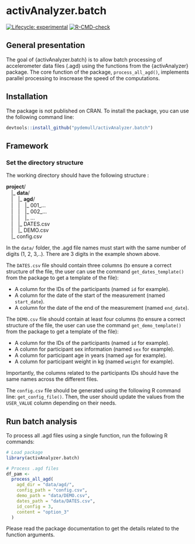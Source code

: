 
<!-- README.md is generated from README.Rmd. Please edit that file -->

# activAnalyzer.batch

<!-- badges: start -->

[![Lifecycle:
experimental](https://img.shields.io/badge/lifecycle-experimental-orange.svg)](https://lifecycle.r-lib.org/articles/stages.html#experimental)
[![R-CMD-check](https://github.com/pydemull/activAnalyzer.batch/actions/workflows/R-CMD-check.yaml/badge.svg)](https://github.com/pydemull/activAnalyzer.batch/actions/workflows/R-CMD-check.yaml)
<!-- badges: end -->

## General presentation

The goal of {activAnalyzer.batch} is to allow batch processing of
accelerometer data files (.agd) using the functions from the
{activAnalyzer} package. The core function of the package,
`process_all_agd()`, implements parallel processing to inscrease the
speed of the computations.

## Installation

The package is not published on CRAN. To install the package, you can
use the following command line:

``` r
devtools::install_github("pydemull/activAnalyzer.batch")
```

## Framework

### Set the directory structure

The working directory should have the following structure :

**project**/  
 \|\_ **data**/  
 \| \|\_ **agd**/  
 \| \| \|\_ 001\_…  
 \| \| \|\_ 002\_…  
 \| \| \|\_ …  
 \| \|\_ DATES.csv  
 \| \|\_ DEMO.csv  
 \|\_ config.csv

In the `data/` folder, the .agd file names must start with the same
number of digits (1, 2, 3,..). There are 3 digits in the example shown
above.

The `DATES.csv` file should contain three columns (to ensure a correct
structure of the file, the user can use the command
`get_dates_template()` from the package to get a template of the file):

- A column for the IDs of the participants (named `id` for example).
- A column for the date of the start of the measurement (named
  `start_date`).
- A column for the date of the end of the measurement (named
  `end_date`).

The `DEMO.csv` file should contain at least four columns (to ensure a
correct structure of the file, the user can use the command
`get_demo_template()` from the package to get a template of the file):

- A column for the IDs of the participants (named `id` for example).
- A column for participant sex information (named `sex` for example).
- A column for participant age in years (named `age` for example).
- A column for participant weight in kg (named `weight` for example).

Importantly, the columns related to the participants IDs should have the
same names across the different files.

The `config.csv` file should be generated using the following R command
line: `get_config_file()`. Then, the user should update the values from
the `USER_VALUE` column depending on their needs.

## Run batch analysis

To process all .agd files using a single function, run the following R
commands:

``` r
# Load package
library(activAnalyzer.batch)

# Process .agd files
df_pam <-
  process_all_agd(
    agd_dir = "data/agd/",
    config_path = "config.csv",
    demo_path = "data/DEMO.csv",
    dates_path = "data/DATES.csv",
    id_config = 3,
    content = "option_3"
  )
```

Please read the package documentation to get the details related to the
function arguments.
